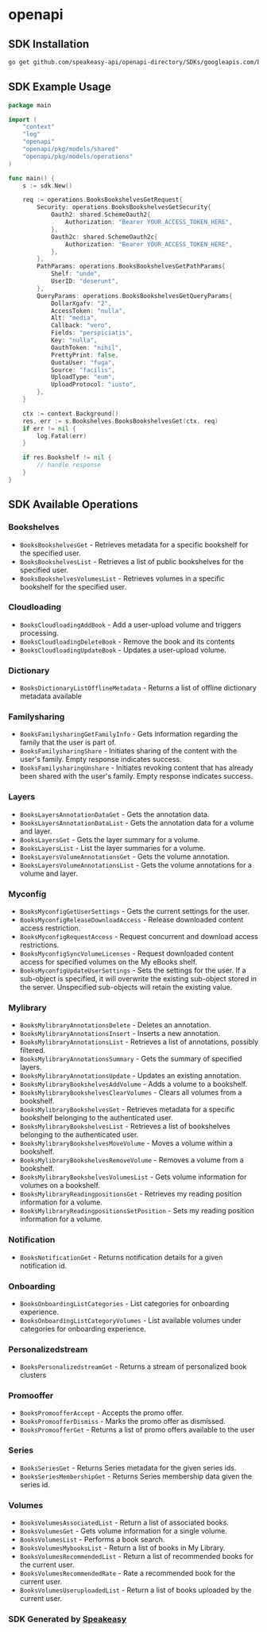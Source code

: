 # openapi

<!-- Start SDK Installation -->
## SDK Installation

```bash
go get github.com/speakeasy-api/openapi-directory/SDKs/googleapis.com/books/v1/go
```
<!-- End SDK Installation -->

## SDK Example Usage
<!-- Start SDK Example Usage -->
```go
package main

import (
    "context"
    "log"
    "openapi"
    "openapi/pkg/models/shared"
    "openapi/pkg/models/operations"
)

func main() {
    s := sdk.New()

    req := operations.BooksBookshelvesGetRequest{
        Security: operations.BooksBookshelvesGetSecurity{
            Oauth2: shared.SchemeOauth2{
                Authorization: "Bearer YOUR_ACCESS_TOKEN_HERE",
            },
            Oauth2c: shared.SchemeOauth2c{
                Authorization: "Bearer YOUR_ACCESS_TOKEN_HERE",
            },
        },
        PathParams: operations.BooksBookshelvesGetPathParams{
            Shelf: "unde",
            UserID: "deserunt",
        },
        QueryParams: operations.BooksBookshelvesGetQueryParams{
            DollarXgafv: "2",
            AccessToken: "nulla",
            Alt: "media",
            Callback: "vero",
            Fields: "perspiciatis",
            Key: "nulla",
            OauthToken: "nihil",
            PrettyPrint: false,
            QuotaUser: "fuga",
            Source: "facilis",
            UploadType: "eum",
            UploadProtocol: "iusto",
        },
    }

    ctx := context.Background()
    res, err := s.Bookshelves.BooksBookshelvesGet(ctx, req)
    if err != nil {
        log.Fatal(err)
    }

    if res.Bookshelf != nil {
        // handle response
    }
}
```
<!-- End SDK Example Usage -->

<!-- Start SDK Available Operations -->
## SDK Available Operations


### Bookshelves

* `BooksBookshelvesGet` - Retrieves metadata for a specific bookshelf for the specified user.
* `BooksBookshelvesList` - Retrieves a list of public bookshelves for the specified user.
* `BooksBookshelvesVolumesList` - Retrieves volumes in a specific bookshelf for the specified user.

### Cloudloading

* `BooksCloudloadingAddBook` - Add a user-upload volume and triggers processing.
* `BooksCloudloadingDeleteBook` - Remove the book and its contents
* `BooksCloudloadingUpdateBook` - Updates a user-upload volume.

### Dictionary

* `BooksDictionaryListOfflineMetadata` - Returns a list of offline dictionary metadata available

### Familysharing

* `BooksFamilysharingGetFamilyInfo` - Gets information regarding the family that the user is part of.
* `BooksFamilysharingShare` - Initiates sharing of the content with the user's family. Empty response indicates success.
* `BooksFamilysharingUnshare` - Initiates revoking content that has already been shared with the user's family. Empty response indicates success.

### Layers

* `BooksLayersAnnotationDataGet` - Gets the annotation data.
* `BooksLayersAnnotationDataList` - Gets the annotation data for a volume and layer.
* `BooksLayersGet` - Gets the layer summary for a volume.
* `BooksLayersList` - List the layer summaries for a volume.
* `BooksLayersVolumeAnnotationsGet` - Gets the volume annotation.
* `BooksLayersVolumeAnnotationsList` - Gets the volume annotations for a volume and layer.

### Myconfig

* `BooksMyconfigGetUserSettings` - Gets the current settings for the user.
* `BooksMyconfigReleaseDownloadAccess` - Release downloaded content access restriction.
* `BooksMyconfigRequestAccess` - Request concurrent and download access restrictions.
* `BooksMyconfigSyncVolumeLicenses` - Request downloaded content access for specified volumes on the My eBooks shelf.
* `BooksMyconfigUpdateUserSettings` - Sets the settings for the user. If a sub-object is specified, it will overwrite the existing sub-object stored in the server. Unspecified sub-objects will retain the existing value.

### Mylibrary

* `BooksMylibraryAnnotationsDelete` - Deletes an annotation.
* `BooksMylibraryAnnotationsInsert` - Inserts a new annotation.
* `BooksMylibraryAnnotationsList` - Retrieves a list of annotations, possibly filtered.
* `BooksMylibraryAnnotationsSummary` - Gets the summary of specified layers.
* `BooksMylibraryAnnotationsUpdate` - Updates an existing annotation.
* `BooksMylibraryBookshelvesAddVolume` - Adds a volume to a bookshelf.
* `BooksMylibraryBookshelvesClearVolumes` - Clears all volumes from a bookshelf.
* `BooksMylibraryBookshelvesGet` - Retrieves metadata for a specific bookshelf belonging to the authenticated user.
* `BooksMylibraryBookshelvesList` - Retrieves a list of bookshelves belonging to the authenticated user.
* `BooksMylibraryBookshelvesMoveVolume` - Moves a volume within a bookshelf.
* `BooksMylibraryBookshelvesRemoveVolume` - Removes a volume from a bookshelf.
* `BooksMylibraryBookshelvesVolumesList` - Gets volume information for volumes on a bookshelf.
* `BooksMylibraryReadingpositionsGet` - Retrieves my reading position information for a volume.
* `BooksMylibraryReadingpositionsSetPosition` - Sets my reading position information for a volume.

### Notification

* `BooksNotificationGet` - Returns notification details for a given notification id.

### Onboarding

* `BooksOnboardingListCategories` - List categories for onboarding experience.
* `BooksOnboardingListCategoryVolumes` - List available volumes under categories for onboarding experience.

### Personalizedstream

* `BooksPersonalizedstreamGet` - Returns a stream of personalized book clusters

### Promooffer

* `BooksPromoofferAccept` - Accepts the promo offer.
* `BooksPromoofferDismiss` - Marks the promo offer as dismissed.
* `BooksPromoofferGet` - Returns a list of promo offers available to the user

### Series

* `BooksSeriesGet` - Returns Series metadata for the given series ids.
* `BooksSeriesMembershipGet` - Returns Series membership data given the series id.

### Volumes

* `BooksVolumesAssociatedList` - Return a list of associated books.
* `BooksVolumesGet` - Gets volume information for a single volume.
* `BooksVolumesList` - Performs a book search.
* `BooksVolumesMybooksList` - Return a list of books in My Library.
* `BooksVolumesRecommendedList` - Return a list of recommended books for the current user.
* `BooksVolumesRecommendedRate` - Rate a recommended book for the current user.
* `BooksVolumesUseruploadedList` - Return a list of books uploaded by the current user.
<!-- End SDK Available Operations -->

### SDK Generated by [Speakeasy](https://docs.speakeasyapi.dev/docs/using-speakeasy/client-sdks)
